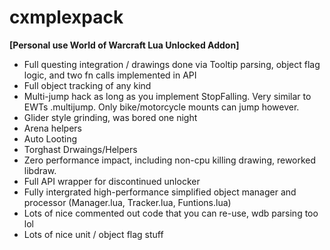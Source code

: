 # cxmplexpack

**[Personal use World of Warcraft Lua Unlocked Addon]**
- Full questing integration / drawings done via Tooltip parsing, object flag logic, and two fn calls implemented in API
- Full object tracking of any kind
- Multi-jump hack as long as you implement StopFalling. Very similar to EWTs .multijump. Only bike/motorcycle mounts can jump however.
- Glider style grinding, was bored one night
- Arena helpers
- Auto Looting
- Torghast Drwaings/Helpers
- Zero performance impact, including non-cpu killing drawing, reworked libdraw.
- Full API wrapper for discontinued unlocker
- Fully intergrated high-performance simplified object manager and processor (Manager.lua, Tracker.lua, Funtions.lua)
- Lots of nice commented out code that you can re-use, wdb parsing too lol
- Lots of nice unit / object flag stuff
